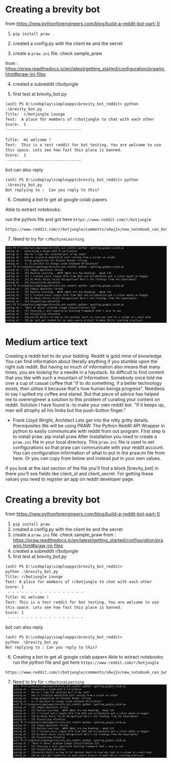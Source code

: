 # Creating a brevity bot
from https://new.pythonforengineers.com/blog/build-a-reddit-bot-part-1/

1. `pip install praw`

2. created a config.py with the client ke and the secret

3. create a `praw.ini` file. check sample_praw

from : https://praw.readthedocs.io/en/latest/getting_started/configuration/prawini.html#praw-ini-files

4. created a subreddit r/botjungle

5. first test at brevity_bot.py

```
(ash) PS D:\codeplay\simpleapps\brevity_bot_reddit> python .\brevity_bot.py
Title:  r/botjungle Lounge
Text:  A place for members of r/botjungle to chat with each other
Score:  1
---------------------------------

Title:  Hi welcome !
Text:  This is a test reddit for bot testing. You are welcome to use this space. Lets see how fast this place is banned.
Score:  1
---------------------------------
```

bot can also reply

```
(ash) PS D:\codeplay\simpleapps\brevity_bot_reddit> python .\brevity_bot.py
Bot replying to :  Can you reply to this?
```

6. Creating a bot to get all google colab papers

Able to extract notebooks:

run the python file and got here `https://www.reddit.com/r/botjungle`

```
https://www.reddit.com/r/botjungle/comments/s6wj2x/new_notebook_can_bot_refer_to_this/

```

7. Need to try for `r/MachineLearning`

![](colab_output.png)

# Medium artice text

Creating a reddit bot to do your bidding 
Reddit is gold mine of knowledge. You can find information about literally anything if you stumble upon the right sub reddit. But having so much of information also means that many times, you are looking for a needle in a haystack. Its difficult to find content that you like with such a mountain of Information. Somebody once told me over a cup of casual coffee that "if to do something, if a better technology exists, then utilise it because that's how human beings progress". Needless to say I spilled my coffee and stared. But that piece of advice has helped me to overengineer a solution to this problem of curating your content on reddit. Solution I have found is - to make your own reddit bot.
"If it keeps up, man will atrophy all his limbs but the push-button finger."
- Frank Lloyd Wright, Architect
Lets get into the nitty gritty details. 
Prerequisites
We will be using PRAW: The Python Reddit API Wrapper in python to easily communicate with reddit from out program. First step is to install praw.
pip install praw
After installation you need to create a `praw.ini` file in your local directory. This `praw.ini` file is used to set configurations so that praw can communicate with your reddit account.
You can configuration information of what to put in the praw.ini file from here. Or you can copy from below and instead put in your own values.

if you look at the last section of the file you'll find a block [brevity_bot] in there you'll see fields like client_id and client_secret. For getting these values you need to register an app on reddit developer page. 
# Creating a brevity bot
from https://new.pythonforengineers.com/blog/build-a-reddit-bot-part-1/
1. `pip install praw`
2. created a config.py with the client ke and the secret
3. create a `praw.ini` file. check sample_praw
from : https://praw.readthedocs.io/en/latest/getting_started/configuration/prawini.html#praw-ini-files
4. created a subreddit r/botjungle
5. first test at brevity_bot.py
```
(ash) PS D:\codeplay\simpleapps\brevity_bot_reddit> python .\brevity_bot.py
Title: r/botjungle Lounge
Text: A place for members of r/botjungle to chat with each other
Score: 1
 - - - - - - - - - - - - - - - - -
Title: Hi welcome !
Text: This is a test reddit for bot testing. You are welcome to use this space. Lets see how fast this place is banned.
Score: 1
 - - - - - - - - - - - - - - - - -
```
bot can also reply
```
(ash) PS D:\codeplay\simpleapps\brevity_bot_reddit> python .\brevity_bot.py
Bot replying to : Can you reply to this?
```
6. Creating a bot to get all google colab papers
Able to extract notebooks:
run the python file and got here `https://www.reddit.com/r/botjungle`
```
https://www.reddit.com/r/botjungle/comments/s6wj2x/new_notebook_can_bot_refer_to_this/
```
7. Need to try for `r/MachineLearning`
![](colab_output.png)
